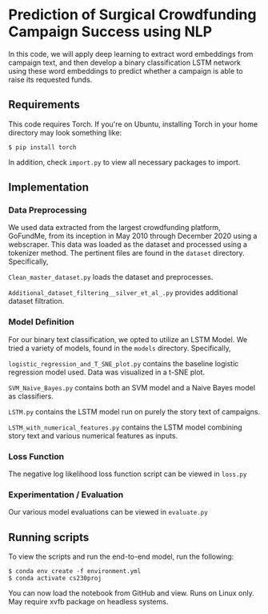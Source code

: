 # Prediction of Surgical Crowdfunding Campaign Success using NLP

In this code, we will apply deep learning to extract word embeddings from campaign text, and then
develop a binary classification LSTM network using these word embeddings to
predict whether a campaign is able to raise its requested funds.

## Requirements
This code requires Torch. If you're on Ubuntu, installing Torch in your home directory may look something like: 

```
$ pip install torch
```

In addition, check ```import.py``` to view all necessary packages to import.  
 
 
 
 
## Implementation
### Data Preprocessing
We used data extracted from the largest crowdfunding platform, GoFundMe, from its inception
in May 2010 through December 2020 using a webscraper. This data was loaded as the dataset and processed 
using a tokenizer method. The pertinent files are found in the ```dataset``` directory. 
Specifically,  

```Clean_master_dataset.py``` loads the dataset and preprocesses.  

```Additional_dataset_filtering__silver_et_al_.py``` provides additional dataset filtration. 


### Model Definition 
For our binary text classification, we opted to utilize an LSTM Model. We tried a variety of models, found in the ```models``` directory. 
Specifically, 

```logistic_regression_and_T_SNE_plot.py``` contains the baseline logistic regression model used. Data was visualized in a t-SNE plot. 

```SVM_Naive_Bayes.py``` contains both an SVM model and a Naive Bayes model as classifiers. 

```LSTM.py``` contains the LSTM model run on purely the story text of campaigns. 

```LSTM_with_numerical_features.py``` contains the LSTM model combining story text and various numerical features as inputs.

### Loss Function
The negative log likelihood loss function script can be viewed in ```loss.py```

### Experimentation / Evaluation 
Our various model evaluations can be viewed in ```evaluate.py```

## Running scripts
To view the scripts and run the end-to-end model, run the following: 
```
$ conda env create -f environment.yml
$ conda activate cs230proj 
```
You can now load the notebook from GitHub and view. 
Runs on Linux only. May require xvfb package on headless systems.

